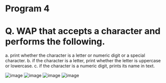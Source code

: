 # Program 4
# Q. WAP that accepts a character and performs the following.
a. print whether the character is a letter or numeric digit or a special 
character.
b. if the character is a letter, print whether the letter is uppercase or 
lowercase.
c. if the character is a numeric digit, prints its name in text.

![image](https://github.com/user-attachments/assets/e5b81029-ce76-44bb-ac8c-0077adb333ee)
![image](https://github.com/user-attachments/assets/32f5d824-d276-4b5a-819b-8c47a893f6f2)
![image](https://github.com/user-attachments/assets/fb6933ba-d18e-4276-a6d9-4156ebfba7e6)
![image](https://github.com/user-attachments/assets/d1cc6740-f7fd-4054-9584-7ac813b21011)

